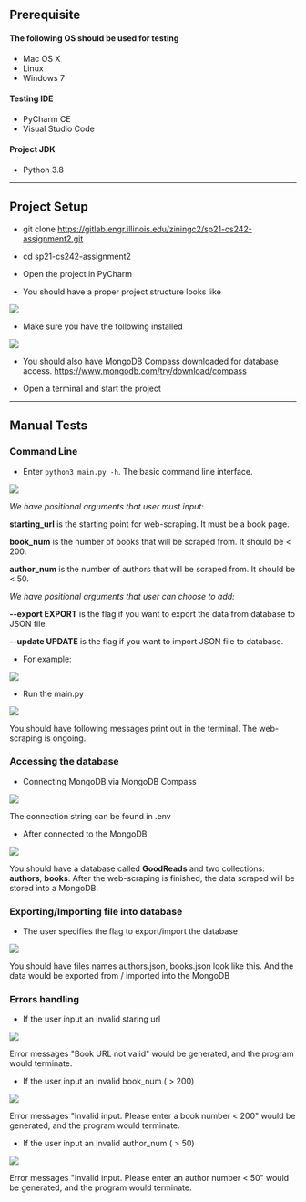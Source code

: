 ## Prerequisite

#### The following OS should be used for testing
- Mac OS X
- Linux
- Windows 7

#### Testing IDE
- PyCharm CE
- Visual Studio Code

#### Project JDK
- Python 3.8


---
## Project Setup

- git clone https://gitlab.engr.illinois.edu/ziningc2/sp21-cs242-assignment2.git

- cd sp21-cs242-assignment2

- Open the project in PyCharm

- You should have a proper project structure looks like

![](img/structure.jpg)

- Make sure you have the following installed

![](img/intepreter.jpg)

- You should also have MongoDB Compass downloaded for database access.
    https://www.mongodb.com/try/download/compass
  
- Open a terminal and start the project

---
## Manual Tests

### Command Line
- Enter ```python3 main.py -h```. The basic command line interface. 

![](img/command1.jpg)

_We have positional arguments that user must input:_

**starting_url** is the starting point for web-scraping. It must be a book page.

**book_num** is the number of books that will be scraped from. It should be < 200.

**author_num** is the number of authors that will be scraped from. It should be < 50.

_We have positional arguments that user can choose to add:_

**--export EXPORT** is the flag if you want to export the data from database to JSON file.

**--update UPDATE** is the flag if you want to import JSON file to database.

- For example: 

![](img/command2.jpg)

- Run the main.py

![](img/command3.jpg)

You should have following messages print out in the terminal. 
The web-scraping is ongoing.

### Accessing the database

- Connecting MongoDB via MongoDB Compass

![](img/db1.jpg)

The connection string can be found in .env

- After connected to the MongoDB

![](img/db2.jpg)

You should have a database called **GoodReads** and two collections: **authors**, **books**.
After the web-scraping is finished, the data scraped will be stored into a MongoDB.

### Exporting/Importing file into database

- The user specifies the flag to export/import the database

![](img/json1.jpg)

You should have files names authors.json, books.json look like this.
And the data would be exported from / imported into the MongoDB

### Errors handling

- If the user input an invalid staring url

![](img/error1.jpg)

Error messages "Book URL not valid" would be generated, and the program would terminate.

- If the user input an invalid book_num ( > 200)

![](img/error2.jpg)

Error messages "Invalid input. Please enter a book number < 200" would be generated, 
and the program would terminate.

- If the user input an invalid author_num ( > 50)

![](img/error3.jpg)

Error messages "Invalid input. Please enter an author number < 50" would be generated, 
and the program would terminate.